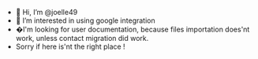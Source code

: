 - 👋 Hi, I’m @joelle49
- 👀 I’m interested in using google integration
- �I'm looking for user documentation, because files importation does'nt work, unless contact migration did work.
- Sorry if here is'nt the right place !

<!---
joelle49/joelle49 is a ✨ special ✨ repository because its `README.md` (this file) appears on your GitHub profile.
You can click the Preview link to take a look at your changes.
--->
